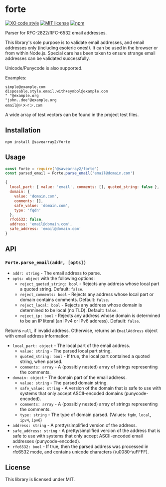 # forte

[![XO code style](https://img.shields.io/badge/code_style-XO-5ed9c7.svg)](https://github.com/xojs/xo)
[![MIT license](https://img.shields.io/npm/l/@savearray2/forte?color=blue)](https://en.wikipedia.org/wiki/MIT_License)
[![npm](https://img.shields.io/npm/v/@savearray2/forte)](https://www.npmjs.com/package/@savearray2/forte)

Parser for RFC-2822/RFC-6532 email addresses.

This library's sole purpose is to validate email addresses, and email addresses only (including esoteric ones!). It can be used in the browser or from within Node.js. Special care has been taken to ensure strange email addresses can be validated successfully.

Unicode/Punycode is also supported.

Examples:
```
simple@example.com
disposable.style.email.with+symbol@example.com
" "@example.org
"john..doe"@example.org
email@ドメイン.com
```

A wide array of test vectors can be found in the project test files.

## Installation

```
npm install @savearray2/forte
```

## Usage

```js
const Forte = require('@savearray2/forte')
const parsed_email = Forte.parse_email('email@domain.com')
```

```js
{
  local_part: { value: 'email', comments: [], quoted_string: false },
  domain: {
    value: 'domain.com',
    comments: [],
    safe_value: 'domain.com',
    type: 'fqdn'
  },
  rfc6532: false,
  address: 'email@domain.com',
  safe_address: 'email@domain.com'
}
```

## API

### `Forte.parse_email(addr, [opts])`

* `addr: string` - The email address to parse.
* `opts: object` with the following options:
	* `reject_quoted_string: bool` - Rejects any address whose local part a quoted string. Default: `false`.
	* `reject_comments: bool` - Rejects any address whose local part or domain contains comments. Default: `false`.
	* `reject_local: bool` - Rejects any address whose domain is determined to be local (no TLD). Default: `false`.
	* `reject_ip: bool` - Rejects any address whose domain is determined to be an IP literal (an IPv4 or IPv6 address). Default: `false`.

Returns `null`, if invalid address. Otherwise, returns an `EmailAddress` object with email address information:

* `local_part: object` - The local part of the email address.
	* `value: string` - The parsed local part string.
	* `quoted_string: bool` - If true, the local part contained a quoted string, when parsed.
	* `comments: array` - A (possibly nested) array of strings representing the comments.
* `domain: object` - The domain part of the email address.
	* `value: string` - The parsed domain string.
	* `safe_value: string` - A version of the domain that is safe to use with systems that only accept ASCII-encoded domains (punycode-encoded).
	* `comments: array` - A (possibly nested) array of strings representing the comments.
	* `type: string` - The type of domain parsed. (Values: `fqdn`, `local`, `ipv4`, `ipv6`)
* `address: string` - A pretty/simplified version of the address.
* `safe_address: string` - A pretty/simplified version of the address that is safe to use with systems that only accept ASCII-encoded email addresses (punycode-encoded).
* `rfc6532: bool` - If true, then the parsed address was processed in rfc6532 mode, and contains unicode characters (\u0080-\uFFFF).

## License

This library is licensed under MIT.
